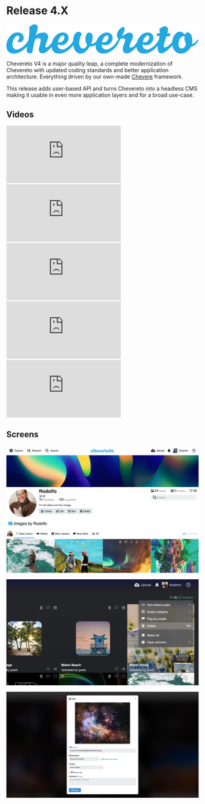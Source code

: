 # Release 4.X

![logo](../src/4.X/logo.svg)

Chevereto V4 is a major quality leap, a complete modernization of Chevereto with updated coding standards and better application architecture. Everything driven by our own-made [Chevere](https://chevere.org) framework.

This release adds user-based API and turns Chevereto into a headless CMS making it usable in even more application layers and for a broad use-case.

## Videos

<div class="embed-responsive embed-responsive-16by9">
  <iframe class="embed-responsive-item m-0" src="https://www.youtube.com/embed/vbV_u1Aw1XA" frameborder="0" allow="accelerometer; autoplay; clipboard-write; encrypted-media; gyroscope; picture-in-picture" allowfullscreen></iframe>
</div>

<div class="embed-responsive embed-responsive-16by9">
  <iframe class="embed-responsive-item m-0" src="https://www.youtube.com/embed/ClF4uCbYKdA" frameborder="0" allow="accelerometer; autoplay; clipboard-write; encrypted-media; gyroscope; picture-in-picture" allowfullscreen></iframe>
</div>

<div class="embed-responsive embed-responsive-16by9">
  <iframe class="embed-responsive-item m-0" src="https://www.youtube.com/embed/TirAHdfEOR8" frameborder="0" allow="accelerometer; autoplay; clipboard-write; encrypted-media; gyroscope; picture-in-picture" allowfullscreen></iframe>
</div>

<div class="embed-responsive embed-responsive-16by9">
  <iframe class="embed-responsive-item m-0" src="https://www.youtube.com/embed/ytw2Ep1Xm1A" frameborder="0" allow="accelerometer; autoplay; clipboard-write; encrypted-media; gyroscope; picture-in-picture" allowfullscreen></iframe>
</div>

<div class="embed-responsive embed-responsive-16by9">
  <iframe class="embed-responsive-item m-0" src="https://www.youtube.com/embed/C-AZVuMEFMg" frameborder="0" allow="accelerometer; autoplay; clipboard-write; encrypted-media; gyroscope; picture-in-picture" allowfullscreen></iframe>
</div>

## Screens

![User](../src/4.X/4.0/user-profile.jpeg "User profile")

![Explore](../src/4.X/4.0/listing-actions-zoom.jpg "Explore")

![Modal](../src/4.X/4.0/modal-image.jpg "Modal")
